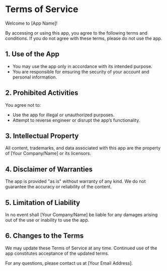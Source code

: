 # Terms of Service

Welcome to [App Name]!

By accessing or using this app, you agree to the following terms and conditions. If you do not agree with these terms, please do not use the app.

## 1. Use of the App
- You may use the app only in accordance with its intended purpose.
- You are responsible for ensuring the security of your account and personal information.

## 2. Prohibited Activities
You agree not to:
- Use the app for illegal or unauthorized purposes.
- Attempt to reverse engineer or disrupt the app’s functionality.

## 3. Intellectual Property
All content, trademarks, and data associated with this app are the property of [Your Company/Name] or its licensors.

## 4. Disclaimer of Warranties
The app is provided "as is" without warranty of any kind. We do not guarantee the accuracy or reliability of the content.

## 5. Limitation of Liability
In no event shall [Your Company/Name] be liable for any damages arising out of the use or inability to use the app.

## 6. Changes to the Terms
We may update these Terms of Service at any time. Continued use of the app constitutes acceptance of the updated terms.

For any questions, please contact us at [Your Email Address].
